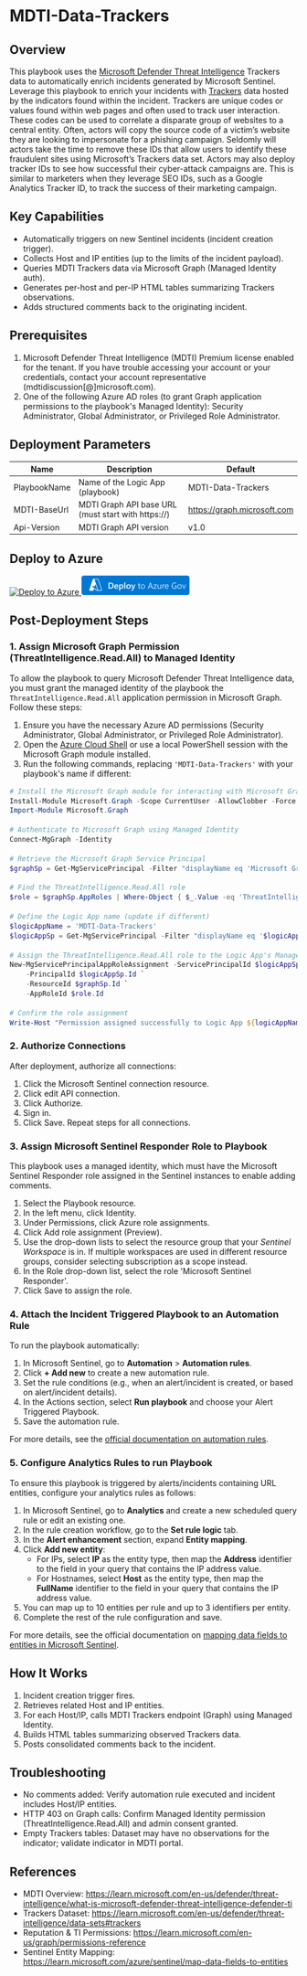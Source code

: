 # MDTI-Data-Trackers

## Overview
This playbook uses the [Microsoft Defender Threat Intelligence](https://learn.microsoft.com/en-us/defender/threat-intelligence/what-is-microsoft-defender-threat-intelligence-defender-ti) Trackers data to automatically enrich incidents generated by Microsoft Sentinel. Leverage this playbook to enrich your incidents with [Trackers](https://learn.microsoft.com/en-us/defender/threat-intelligence/data-sets#trackers) data hosted by the indicators found within the incident. Trackers are unique codes or values found within web pages and often used to track user interaction. These codes can be used to correlate a disparate group of websites to a central entity. Often, actors will copy the source code of a victim’s website they are looking to impersonate for a phishing campaign. Seldomly will actors take the time to remove these IDs that allow users to identify these fraudulent sites using Microsoft’s Trackers data set. Actors may also deploy tracker IDs to see how successful their cyber-attack campaigns are. This is similar to marketers when they leverage SEO IDs, such as a Google Analytics Tracker ID, to track the success of their marketing campaign.

## Key Capabilities
- Automatically triggers on new Sentinel incidents (incident creation trigger).
- Collects Host and IP entities (up to the limits of the incident payload).
- Queries MDTI Trackers data via Microsoft Graph (Managed Identity auth).
- Generates per-host and per-IP HTML tables summarizing Trackers observations.
- Adds structured comments back to the originating incident.

## Prerequisites
1. Microsoft Defender Threat Intelligence (MDTI) Premium license enabled for the tenant. If you have trouble accessing your account or your credentials, contact your account representative (mdtidiscussion[@]microsoft.com).
2. One of the following Azure AD roles (to grant Graph application permissions to the playbook's Managed Identity): Security Administrator, Global Administrator, or Privileged Role Administrator.

## Deployment Parameters
| Name           | Description                                           | Default                     |
|----------------|-------------------------------------------------------|-----------------------------|
| PlaybookName   | Name of the Logic App (playbook)                      | MDTI-Data-Trackers          |
| MDTI-BaseUrl   | MDTI Graph API base URL (must start with https://)    | https://graph.microsoft.com |
| Api-Version    | MDTI Graph API version                                | v1.0                        |

## Deploy to Azure
<a href="https://portal.azure.com/#create/Microsoft.Template/uri/https%3A%2F%2Fraw.githubusercontent.com%2FAzure%2FAzure-Sentinel%2Fmaster%2FSolutions%2FMicrosoft%2520Defender%2520Threat%2520Intelligence%2FPlaybooks%2FMDTI-Data-Trackers%2Fazuredeploy.json" target="_blank">
    <img src="https://aka.ms/deploytoazurebutton" alt="Deploy to Azure"/>
</a>
<a href="https://portal.azure.us/#create/Microsoft.Template/uri/https%3A%2F%2Fraw.githubusercontent.com%2FAzure%2FAzure-Sentinel%2Fmaster%2FSolutions%2FMicrosoft%2520Defender%2520Threat%2520Intelligence%2FPlaybooks%2FMDTI-Data-Trackers%2Fazuredeploy.json" target="_blank">
    <img src="https://raw.githubusercontent.com/Azure/azure-quickstart-templates/master/1-CONTRIBUTION-GUIDE/images/deploytoazuregov.png" alt="Deploy to Azure Gov"/>
</a>

## Post-Deployment Steps

### 1. Assign Microsoft Graph Permission (ThreatIntelligence.Read.All) to Managed Identity
To allow the playbook to query Microsoft Defender Threat Intelligence data, you must grant the managed identity of the playbook the `ThreatIntelligence.Read.All` application permission in Microsoft Graph. Follow these steps:

1. Ensure you have the necessary Azure AD permissions (Security Administrator, Global Administrator, or Privileged Role Administrator).
2. Open the [Azure Cloud Shell](https://shell.azure.com/) or use a local PowerShell session with the Microsoft Graph module installed.
3. Run the following commands, replacing `'MDTI-Data-Trackers'` with your playbook's name if different:

```powershell
# Install the Microsoft Graph module for interacting with Microsoft Graph APIs
Install-Module Microsoft.Graph -Scope CurrentUser -AllowClobber -Force
Import-Module Microsoft.Graph

# Authenticate to Microsoft Graph using Managed Identity
Connect-MgGraph -Identity

# Retrieve the Microsoft Graph Service Principal
$graphSp = Get-MgServicePrincipal -Filter "displayName eq 'Microsoft Graph'"

# Find the ThreatIntelligence.Read.All role
$role = $graphSp.AppRoles | Where-Object { $_.Value -eq 'ThreatIntelligence.Read.All' -and $_.AllowedMemberTypes -contains 'Application' }

# Define the Logic App name (update if different)
$logicAppName = 'MDTI-Data-Trackers'
$logicAppSp = Get-MgServicePrincipal -Filter "displayName eq '$logicAppName'"

# Assign the ThreatIntelligence.Read.All role to the Logic App's Managed Identity
New-MgServicePrincipalAppRoleAssignment -ServicePrincipalId $logicAppSp.Id `
    -PrincipalId $logicAppSp.Id `
    -ResourceId $graphSp.Id `
    -AppRoleId $role.Id

# Confirm the role assignment
Write-Host "Permission assigned successfully to Logic App ${logicAppName}."
```

### 2. Authorize Connections
After deployment, authorize all connections:

1. Click the Microsoft Sentinel connection resource.
2. Click edit API connection.
3. Click Authorize.
4. Sign in.
5. Click Save.
Repeat steps for all connections.

### 3. Assign Microsoft Sentinel Responder Role to Playbook
This playbook uses a managed identity, which must have the Microsoft Sentinel Responder role assigned in the Sentinel instances to enable adding comments.

1. Select the Playbook resource.
2. In the left menu, click Identity.
3. Under Permissions, click Azure role assignments.
4. Click Add role assignment (Preview).
5. Use the drop-down lists to select the resource group that your *Sentinel Workspace* is in. If multiple workspaces are used in different resource groups, consider selecting subscription as a scope instead.
6. In the Role drop-down list, select the role 'Microsoft Sentinel Responder'.
7. Click Save to assign the role.

### 4. Attach the Incident Triggered Playbook to an Automation Rule
To run the playbook automatically:

1. In Microsoft Sentinel, go to **Automation** > **Automation rules**.
2. Click **+ Add new** to create a new automation rule.
3. Set the rule conditions (e.g., when an alert/incident is created, or based on alert/incident details).
4. In the Actions section, select **Run playbook** and choose your Alert Triggered Playbook.
5. Save the automation rule.

For more details, see the [official documentation on automation rules](https://docs.microsoft.com/azure/sentinel/automate-incident-handling-with-automation-rules#creating-and-managing-automation-rules).

### 5. Configure Analytics Rules to run Playbook
To ensure this playbook is triggered by alerts/incidents containing URL entities, configure your analytics rules as follows:

1. In Microsoft Sentinel, go to **Analytics** and create a new scheduled query rule or edit an existing one.
2. In the rule creation workflow, go to the **Set rule logic** tab.
3. In the **Alert enhancement** section, expand **Entity mapping**.
4. Click **Add new entity**:
   - For IPs, select **IP** as the entity type, then map the **Address** identifier to the field in your query that contains the IP address value.
   - For Hostnames, select **Host** as the entity type, then map the **FullName** identifier to the field in your query that contains the IP address value.
5. You can map up to 10 entities per rule and up to 3 identifiers per entity.
6. Complete the rest of the rule configuration and save.

For more details, see the official documentation on [mapping data fields to entities in Microsoft Sentinel](https://learn.microsoft.com/en-us/azure/sentinel/map-data-fields-to-entities#how-to-map-entities).

## How It Works
1. Incident creation trigger fires.
2. Retrieves related Host and IP entities.
3. For each Host/IP, calls MDTI Trackers endpoint (Graph) using Managed Identity.
4. Builds HTML tables summarizing observed Trackers data.
5. Posts consolidated comments back to the incident.

## Troubleshooting
- No comments added: Verify automation rule executed and incident includes Host/IP entities.
- HTTP 403 on Graph calls: Confirm Managed Identity permission (ThreatIntelligence.Read.All) and admin consent granted.
- Empty Trackers tables: Dataset may have no observations for the indicator; validate indicator in MDTI portal.

## References
- MDTI Overview: https://learn.microsoft.com/en-us/defender/threat-intelligence/what-is-microsoft-defender-threat-intelligence-defender-ti
- Trackers Dataset: https://learn.microsoft.com/en-us/defender/threat-intelligence/data-sets#trackers
- Reputation & TI Permissions: https://learn.microsoft.com/en-us/graph/permissions-reference
- Sentinel Entity Mapping: https://learn.microsoft.com/azure/sentinel/map-data-fields-to-entities

